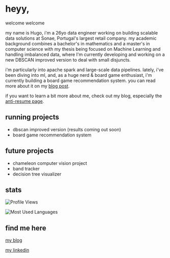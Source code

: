 # heyy,  
welcome welcome

my name is Hugo, i'm a 26yo data engineer working on building scalable data solutions at Sonae, Portugal's largest retail company. my academic background combines a bachelor's in mathematics and a master's in computer science with my thesis being focused on Machine Learning and handling imbalanced data, where I'm currently developing and working on a new DBSCAN improved version to deal with small disjuncts. 

i'm particularly into apache spark and large-scale data pipelines. lately, i've been diving into ml, and, as a huge nerd & board game enthusiast, i'm currently building a board game recommendation system. you can read more about it on my [blog post](https://wilowsballoc.bearblog.dev/boardom-buster-my-boardgame-recommendation-system/).

if you want to learn a bit more about me, check out my blog, especially the [anti-resume page](https://wilowsballoc.bearblog.dev/anti-resume/).  

## running projects  
- dbscan improved version (results coming out soon)  
- board game recommendation system  

## future projects  
- chameleon computer vision project
- band tracker  
- decision tree visualizer  

## stats  

![Profile Views](https://komarev.com/ghpvc/?username=Wilowisp98&style=flat-square&color=blue)  

![Most Used Languages](https://github-readme-stats-i270cdk5i-florianbussmann.vercel.app/api/top-langs/?username=Wilowisp98&custom_title=Most%20Used%20Languages%20including%20forks&layout=compact&theme=graywhite&include_forks=true&exclude_repo=EWU-CSCD,customized-unix-terminal,github-readme-stats)   

## find me here  
[my blog](https://wilowsballoc.bearblog.dev/)  

[my linkedin](https://www.linkedin.com/in/hugovaldrez/)  

